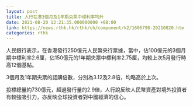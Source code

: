 ```yaml
---
layout: post
title: 人行在港3個月及1年期央票中標利率均升
date: 2021-08-20 13:21:35.000000000 +08:00
link: https://news.rthk.hk/rthk/ch/component/k2/1606798-20210820.htm
categories: rthk
---
```


人民銀行表示，在香港發行250億元人民幣央行票據，當中，佔100億元的3個月期中標利率2.6厘，佔150億元的1年期央票中標利率2.75厘，均較上次5月發行時高12個基點。

3個月及1年期央票的認購倍數，分別為3.12及2.8倍，均略高於上次。

投標總量約730億元，超過發行量的2.9倍，人行說反映人民幣資產對境外投資者有較強吸引力，亦反映全球投資者對中國經濟的信心。
